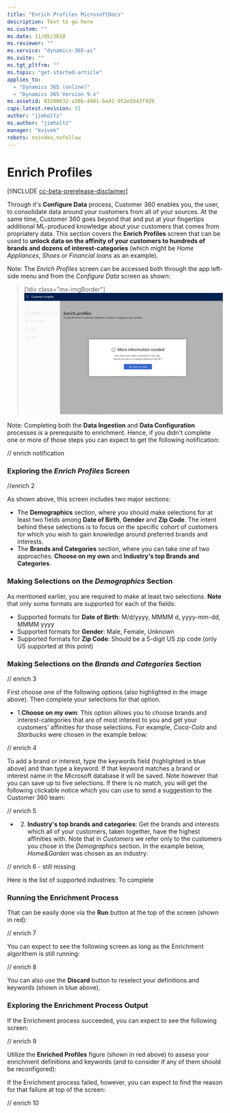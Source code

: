 ```yaml
---
title: "Enrich Profiles MicrosoftDocs"
description: Text to go here
ms.custom: ""
ms.date: 11/05/2018
ms.reviewer: ""
ms.service: "dynamics-365-ai"
ms.suite: ""
ms.tgt_pltfrm: ""
ms.topic: "get-started-article"
applies_to: 
  - "Dynamics 365 (online)"
  - "Dynamics 365 Version 9.x"
ms.assetid: 83200632-a36b-4401-ba41-952e5b43f939
caps.latest.revision: 31
author: "jimholtz"
ms.author: "jimholtz"
manager: "kvivek"
robots: noindex,nofollow
---
```

# Enrich Profiles

[!INCLUDE [cc-beta-prerelease-disclaimer](../includes/cc-beta-prerelease-disclaimer.md)]

Through it's **Configure Data** process, Customer 360 enables you, the user, to consolidate data around your customers from all of your sources. At the same time, Customer 360 goes beyond that and put at your fingertips additional ML-produced knowledge about your customers that comes from propriatery data. This section covers the **Enrich Profiles** screen that can be used to **unlock data on the affinity of your customers to hundreds of brands and dozens of interest-categories** (which might be *Home Appliances*, *Shoes* or *Financial loans* as an example).

Note: The *Enrich Profiles* screen can be accessed both through the app left-side menu and from the *Configure Data* screen as shown:

> [!div class="mx-imgBorder"] 
> ![](media/configure-data-enrich-profile.png "Enrich profiles more info needed")

Note: Completing both the **Data Ingestion** and **Data Configuration** processes is a prerequisite to enrichment. Hence, if you didn't complete one or more of those steps you can expect to get the following notification:

// enrich notification

### Exploring the *Enrich Profiles* Screen

//enrich 2

As shown above, this screen includes two major sections:
- The **Demographics** section, where you should make selections for at least two fields among **Date of Birth**, **Gender** and **Zip Code**. The intent behind these selections is to focus on the specific cohort of customers for which you wish to gain knowledge around preferred brands and interests. 
- The **Brands and Categories** section, where you can take one of two approaches: **Choose on my own** and **Industry's top Brands and Categories**.

### Making Selections on the *Demographics* Section

As mentioned earlier, you are required to make at least two selections. 
**Note** that only some formats are supported for each of the fields:
- Supported formats for **Date of Birth**: M/d/yyyy, MMMM d, yyyy-mm-dd, MMMM yyyy
- Supported formats for **Gender**: Male, Female, Unknown
- Supported formats for **Zip Code**: Should be a 5-digit US zip code (only US supported at this point)

### Making Selections on the *Brands and Categories* Section

// enrich 3

First choose one of the following options (also highlighted in the image above). Then complete your selections for that option.
- 1.**Choose on my own**: This option allows you to choose brands and interest-categories that are of most interest to you and get your customers' affinities for those selections. For example, *Coca-Cola* and *Starbucks* were chosen in the example below:
  
// enrich 4

To add a brand or interest, type the keywords field (highlighted in blue above) and than type a keyword. If that keyword matches a brand or interest name in the Microsoft database it will be saved. Note however that you can save up to five selections. If there is no match, you will get the following clickable notice which you can use to send a suggestion to the Customer 360 team:

// enrich 5

- 2. **Industry's top brands and categories**: Get the brands and interests which all of your customers, taken together, have the highest affinities with. Note that in *Customers* we refer only to the customers you chose in the *Demographics* section. In the example below, *Home&Garden* was chosen as an industry:
  
// enrich 6 - still missing 

Here is the list of supported industries: To complete
  
### Running the Enrichment Process
That can be easily done via the **Run** button at the top of the screen (shown in red):

// enrich 7

You can expect to see the following screen as long as the Enrichment algorithem is still running:

// enrich 8

You can also use the **Discard** button to reselect your definitions and keywords (shown in blue above).

### Exploring the Enrichment Process Output

If the Enrichment process succeeded, you can expect to see the following screen:

// enrich 9

Utilize the **Enriched Profiles** figure (shown in red above) to assess your enrichment definitions and keywords (and to consider if any of them should be reconfigored):

If the Enrichment process failed, however, you can expect to find the reason for that failure at top of the screen:

// enrich 10
